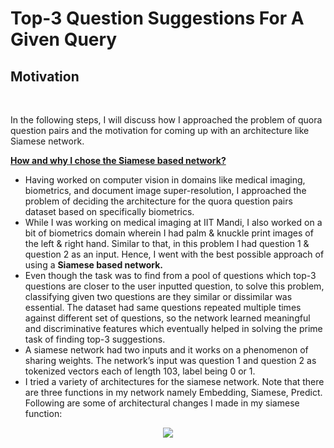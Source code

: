 # Top-3 Question Suggestions For A Given Query

<p align="center">
  <b><h2>Motivation</h2></b><br>
</p>  

In the following steps, I will discuss how I approached the problem of quora question pairs and the motivation for coming up with an architecture like Siamese network.

<b><u>How and why I chose the Siamese based network?</u></b>
<ul>
  <li>Having worked on computer vision in domains like medical imaging, biometrics, and document image super-resolution, I approached the problem of deciding the architecture for the quora question pairs dataset based on specifically biometrics.</li>
   <li>While I was working on medical imaging at IIT Mandi, I also worked on a bit of biometrics domain wherein I had palm & knuckle print images of the left & right hand. Similar to that, in this problem I had question 1 & question 2 as an input. Hence, I went with the best possible approach of using a <b>Siamese based network.</b></li>
   <li>Even though the task was to find from a pool of questions which top-3 questions are closer to the user inputted question, to solve this problem, classifying given two questions are they similar or dissimilar was essential. The dataset had same questions repeated multiple times against different set of questions, so the network learned meaningful and discriminative features which eventually helped in solving the prime task of finding top-3 suggestions.</li>
   <li>A siamese network had two inputs and it works on a phenomenon of sharing weights. The network’s input was question 1 and question 2 as tokenized vectors each of length 103, label being 0 or 1.
</li>
   <li>I tried a variety of architectures for the siamese network. Note that there are three functions in my network namely Embedding, Siamese, Predict. Following are some of architectural changes I made in my siamese function:
</li>
  </ul>
<p align="center">
  <img src="https://github.com/aditya-AI/Top-3-Question-Suggestions-For-A-Given-Query/blob/master/pipeline.png">
</p>
